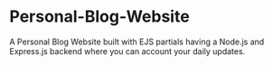 # Personal-Blog-Website
A Personal Blog Website built with EJS partials having a Node.js and Express.js backend where you can account your daily updates. 
